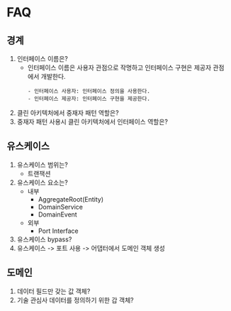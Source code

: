 # FAQ

## 경계
1. 인터페이스 이름은?
   - 인터페이스 이름은 사용자 관점으로 작명하고 인터페이스 구현은 제공자 관점에서 개발한다.
     ```
     - 인터페이스 사용자: 인터페이스 정의을 사용한다.
     - 인터페이스 제공자: 인터페이스 구현을 제공한다.
     ```
1. 클린 아키텍처에서 중재자 패턴 역할은?
1. 중재자 패턴 사용시 클린 아키텍처에서 인터페이스 역할은?

## 유스케이스
1. 유스케이스 범위는?
   - 트랜잭션
1. 유스케이스 요소는?
   - 내부
     - AggregateRoot(Entity)
     - DomainService
     - DomainEvent
   - 외부
     - Port Interface
1. 유스케이스 bypass?
1. 유스케이스 -> 포트 사용 -> 어댑터에서 도메인 객체 생성

## 도메인
1. 데이터 필드만 갖는 값 객체?
1. 기술 관심사 데이터를 정의하기 위한 갑 객체?